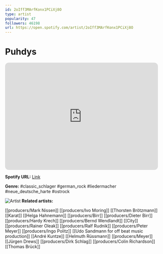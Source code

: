 ```yaml
---
id: 2oIff3MArfKonx1PCiXj8O
type: artist
popularity: 47
followers: 46198
url: https://open.spotify.com/artist/2oIff3MArfKonx1PCiXj8O
---
```

# Puhdys

<iframe style="border-radius:12px" src="https://open.spotify.com/embed/artist/2oIff3MArfKonx1PCiXj8O" width="100%" height="352" frameBorder="0" allowfullscreen="" allow="autoplay; clipboard-write; encrypted-media; fullscreen; picture-in-picture" loading="lazy"></iframe>

**Spotify URL:** [Link](https://open.spotify.com/artist/2oIff3MArfKonx1PCiXj8O)

**Genre:**  #classic_schlager #german_rock #liedermacher #neue_deutsche_harte #ostrock

![Artist](https://i.scdn.co/image/c5bd0dc7c3d05dca49f297a6976b78ef7981eb24)
**Related artists:**

[[producers/Mark Nissen]]
[[producers/Ivo Moring]]
[[Thorsten Brötzmann]]
[[Karat]]
[[Helga Hahnemann]]
[[producers/Birr]]
[[producers/Dieter Birr]]
[[producers/Hardy Krech]]
[[producers/Bernd Wendlandt]]
[[City]]
[[producers/Rainer Oleak]]
[[producers/Ralf Rudnik]]
[[producers/Peter Meyer]]
[[producers/Ingo Politz]]
[[Udo Sandmann for off beat music production]]
[[André Kuntze]]
[[Helmuth Rüssmann]]
[[producers/Meyer]]
[[Jürgen Drews]]
[[producers/Dirk Schlag]]
[[producers/Colin Richardson]]
[[Thomas Brück]]
